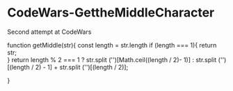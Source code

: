 # CodeWars-GettheMiddleCharacter
Second attempt at CodeWars

function getMiddle(str){
    const length = str.length
        if (length === 1){
          return str;         
        }
  return length % 2 === 1 ? str.split ('')[Math.ceil((length / 2)- 1)]
                          : str.split ('')[(length / 2) - 1] + str.split ('')[(length / 2)];
  
  }
